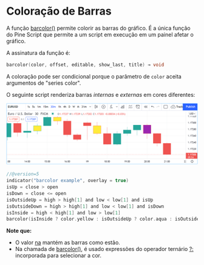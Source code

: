 
# Coloração de Barras

A função [barcolor()](https://br.tradingview.com/pine-script-reference/v5/#fun_barcolor) permite colorir as barras do gráfico. É a única função do Pine Script que permite a um script em execução em um painel afetar o gráfico.

A assinatura da função é:

```c
barcolor(color, offset, editable, show_last, title) → void
```

A coloração pode ser condicional porque o parâmetro de `color` aceita argumentos de "series color".

O seguinte script renderiza barras _internas_ e _externas_ em cores diferentes:

![Coloração de barras](./imgs/BarColoring-1.png)

```c
//@version=5
indicator("barcolor example", overlay = true)
isUp = close > open
isDown = close <= open
isOutsideUp = high > high[1] and low < low[1] and isUp
isOutsideDown = high > high[1] and low < low[1] and isDown
isInside = high < high[1] and low > low[1]
barcolor(isInside ? color.yellow : isOutsideUp ? color.aqua : isOutsideDown ? color.purple : na)
```

__Note que:__

- O valor [na](https://br.tradingview.com/pine-script-reference/v5/#var_na) mantém as barras como estão.
- Na chamada de [barcolor()](https://br.tradingview.com/pine-script-reference/v5/#fun_barcolor), é usado expressões do operador ternário [?:](https://br.tradingview.com/pine-script-reference/v5/#op_{question}{colon}) incorporada para selecionar a cor.
